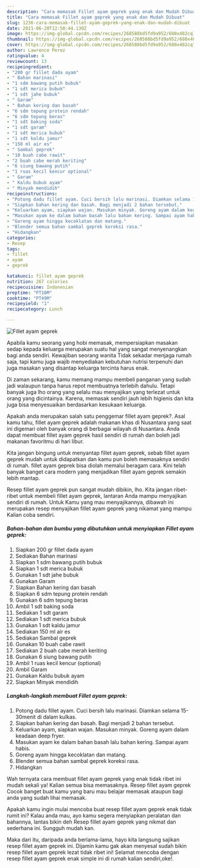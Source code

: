 ```yaml
---
description: "Cara memasak Fillet ayam geprek yang enak dan Mudah Dibuat"
title: "Cara memasak Fillet ayam geprek yang enak dan Mudah Dibuat"
slug: 1236-cara-memasak-fillet-ayam-geprek-yang-enak-dan-mudah-dibuat
date: 2021-06-20T12:50:44.130Z
image: https://img-global.cpcdn.com/recipes/268588bd5fd9a952/680x482cq70/fillet-ayam-geprek-foto-resep-utama.jpg
thumbnail: https://img-global.cpcdn.com/recipes/268588bd5fd9a952/680x482cq70/fillet-ayam-geprek-foto-resep-utama.jpg
cover: https://img-global.cpcdn.com/recipes/268588bd5fd9a952/680x482cq70/fillet-ayam-geprek-foto-resep-utama.jpg
author: Lawrence Perez
ratingvalue: 4
reviewcount: 13
recipeingredient:
- "200 gr fillet dada ayam"
- " Bahan marinasi"
- "1 sdm bawang putih bubuk"
- "1 sdt merica bubuk"
- "1 sdt jahe bubuk"
- " Garam"
- " Bahan kering dan basah"
- "6 sdm tepung protein rendah"
- "6 sdm tepung beras"
- "1 sdt baking soda"
- "1 sdt garam"
- "1 sdt merica bubuk"
- "1 sdt kaldu jamur"
- "150 ml air es"
- " Sambal geprek"
- "10 buah cabe rawit"
- "2 buah cabe merah keriting"
- "6 siung bawang putih"
- "1 ruas kecil kencur optional"
- " Garam"
- " Kaldu bubuk ayam"
- " Minyak mendidih"
recipeinstructions:
- "Potong dadu fillet ayam. Cuci bersih lalu marinasi. Diamkan selama 15-30menit di dalam kulkas."
- "Siapkan bahan kering dan basah. Bagi menjadi 2 bahan tersebut."
- "Keluarkan ayam, siapkan wajan. Masukan minyak. Goreng ayam dalam keadaan deep fryer."
- "Masukan ayam ke dalam bahan basah lalu bahan kering. Sampai ayam habis."
- "Goreng ayam hingga kecoklatan dan matang."
- "Blender semua bahan sambal geprek koreksi rasa."
- "Hidangkan"
categories:
- Resep
tags:
- fillet
- ayam
- geprek

katakunci: fillet ayam geprek 
nutrition: 267 calories
recipecuisine: Indonesian
preptime: "PT10M"
cooktime: "PT49M"
recipeyield: "1"
recipecategory: Lunch

---
```



![Fillet ayam geprek](https://img-global.cpcdn.com/recipes/268588bd5fd9a952/680x482cq70/fillet-ayam-geprek-foto-resep-utama.jpg)

Apabila kamu seorang yang hobi memasak, mempersiapkan masakan sedap kepada keluarga merupakan suatu hal yang sangat menyenangkan bagi anda sendiri. Kewajiban seorang  wanita Tidak sekadar menjaga rumah saja, tapi kamu juga wajib menyediakan kebutuhan nutrisi terpenuhi dan juga masakan yang disantap keluarga tercinta harus enak.

Di zaman  sekarang, kamu memang mampu membeli panganan yang sudah jadi walaupun tanpa harus repot membuatnya terlebih dahulu. Tetapi banyak juga lho orang yang selalu mau menyajikan yang terlezat untuk orang yang dicintainya. Karena, memasak sendiri jauh lebih higienis dan kita juga bisa menyesuaikan berdasarkan kesukaan keluarga. 



Apakah anda merupakan salah satu penggemar fillet ayam geprek?. Asal kamu tahu, fillet ayam geprek adalah makanan khas di Nusantara yang saat ini digemari oleh banyak orang di berbagai wilayah di Nusantara. Anda dapat membuat fillet ayam geprek hasil sendiri di rumah dan boleh jadi makanan favoritmu di hari libur.

Kita jangan bingung untuk menyantap fillet ayam geprek, sebab fillet ayam geprek mudah untuk didapatkan dan kamu pun boleh memasaknya sendiri di rumah. fillet ayam geprek bisa diolah memalui beragam cara. Kini telah banyak banget cara modern yang menjadikan fillet ayam geprek semakin lebih mantap.

Resep fillet ayam geprek pun sangat mudah dibikin, lho. Kita jangan ribet-ribet untuk membeli fillet ayam geprek, lantaran Anda mampu menyajikan sendiri di rumah. Untuk Kamu yang mau menyajikannya, dibawah ini merupakan resep menyajikan fillet ayam geprek yang nikamat yang mampu Kalian coba sendiri.

<!--inarticleads1-->

##### Bahan-bahan dan bumbu yang dibutuhkan untuk menyiapkan Fillet ayam geprek:

1. Siapkan 200 gr fillet dada ayam
1. Sediakan  Bahan marinasi
1. Siapkan 1 sdm bawang putih bubuk
1. Siapkan 1 sdt merica bubuk
1. Gunakan 1 sdt jahe bubuk
1. Gunakan  Garam
1. Siapkan  Bahan kering dan basah
1. Siapkan 6 sdm tepung protein rendah
1. Gunakan 6 sdm tepung beras
1. Ambil 1 sdt baking soda
1. Sediakan 1 sdt garam
1. Sediakan 1 sdt merica bubuk
1. Gunakan 1 sdt kaldu jamur
1. Sediakan 150 ml air es
1. Sediakan  Sambal geprek
1. Gunakan 10 buah cabe rawit
1. Sediakan 2 buah cabe merah keriting
1. Gunakan 6 siung bawang putih
1. Ambil 1 ruas kecil kencur (optional)
1. Ambil  Garam
1. Gunakan  Kaldu bubuk ayam
1. Siapkan  Minyak mendidih




<!--inarticleads2-->

##### Langkah-langkah membuat Fillet ayam geprek:

1. Potong dadu fillet ayam. Cuci bersih lalu marinasi. Diamkan selama 15-30menit di dalam kulkas.
1. Siapkan bahan kering dan basah. Bagi menjadi 2 bahan tersebut.
1. Keluarkan ayam, siapkan wajan. Masukan minyak. Goreng ayam dalam keadaan deep fryer.
1. Masukan ayam ke dalam bahan basah lalu bahan kering. Sampai ayam habis.
1. Goreng ayam hingga kecoklatan dan matang.
1. Blender semua bahan sambal geprek koreksi rasa.
1. Hidangkan




Wah ternyata cara membuat fillet ayam geprek yang enak tidak ribet ini mudah sekali ya! Kalian semua bisa memasaknya. Resep fillet ayam geprek Cocok banget buat kamu yang baru mau belajar memasak ataupun bagi anda yang sudah lihai memasak.

Apakah kamu ingin mulai mencoba buat resep fillet ayam geprek enak tidak rumit ini? Kalau anda mau, ayo kamu segera menyiapkan peralatan dan bahannya, lantas bikin deh Resep fillet ayam geprek yang nikmat dan sederhana ini. Sungguh mudah kan. 

Maka dari itu, daripada anda berlama-lama, hayo kita langsung sajikan resep fillet ayam geprek ini. Dijamin kamu gak akan menyesal sudah bikin resep fillet ayam geprek lezat tidak ribet ini! Selamat mencoba dengan resep fillet ayam geprek enak simple ini di rumah kalian sendiri,oke!.

